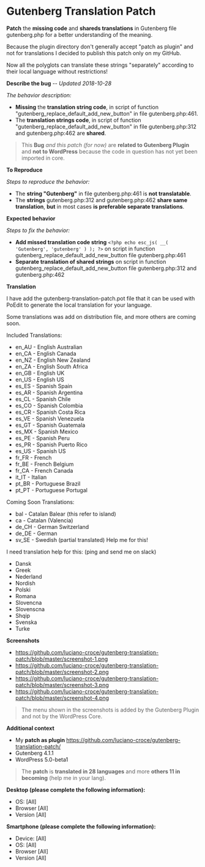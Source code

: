 # Gutenberg Translation Patch

**Patch** the **missing code** and **shareds translations** in Gutenberg file gutenberg.php for a better understanding of the meaning.

Because the plugin directory don't generally accept "patch as plugin" and not for translations I decided to publish this patch only on my GitHub.

Now all the polyglots can translate these strings "separately" according to their local language without restrictions!

**Describe the bug** -- _Updated 2018-10-28_

_The behavior description:_
- **Missing** the **translation string code**, in script of function "gutenberg_replace_default_add_new_button" in file gutenberg.php:461.
- The **translation strings code**, in script of function "gutenberg_replace_default_add_new_button" in file gutenberg.php:312 and gutenberg.php:462 are **shared**.

> This **Bug** _and this patch (for now)_ are **related to Gutenberg Plugin** and **not to WordPress** because the code in question has not yet been imported in core.

**To Reproduce**

_Steps to reproduce the behavior:_
- The **string "Gutenberg"** in file gutenberg.php:461 is **not translatable**.
- The **strings** gutenberg.php:312 and gutenberg.php:462 **share same translation**, **but** in most cases **is preferable separate translations**.

**Expected behavior**

_Steps to fix the behavior:_
- **Add missed translation code string** `<?php echo esc_js( __( 'Gutenberg', 'gutenberg' ) ); ?>` on script in function gutenberg_replace_default_add_new_button file gutenberg.php:461
- **Separate translation of shared strings** on script in function gutenberg_replace_default_add_new_button file gutenberg.php:312 and gutenberg.php:462

**Translation**

I have add the gutenberg-translation-patch.pot file that it can be used with PoEdit to generate the local translation for your language.

Some translations was add on distribution file, and more others are coming soon.

Included Translations:

- en_AU - English Australian
- en_CA - English Canada
- en_NZ - English New Zealand
- en_ZA - English South Africa
- en_GB - English UK
- en_US - English US
- es_ES - Spanish Spain
- es_AR - Spanish Argentina
- es_CL - Spanish Chile
- es_CO - Spanish Colombia
- es_CR - Spanish Costa Rica
- es_VE - Spanish Venezuela
- es_GT - Spanish Guatemala
- es_MX - Spanish Mexico
- es_PE - Spanish Peru
- es_PR - Spanish Puerto Rico
- es_US - Spanish US
- fr_FR - French
- fr_BE - French Belgium
- fr_CA - French Canada
- it_IT - Italian
- pt_BR - Portuguese Brazil
- pt_PT - Portuguese Portugal

Coming Soon Translations:

- bal   - Catalan Balear (this refer to island)
- ca    - Catalan (Valencia)
- de_CH - German Switzerland
- de_DE - German
- sv_SE - Swedish (partial translated) Help me for this!

I need translation help for this: (ping and send me on slack)

- Dansk
- Greek
- Nederland
- Nordish
- Polski
- Romana
- Slovencna
- Slovenscna
- Shqip
- Svenska
- Turke

**Screenshots**

- https://github.com/luciano-croce/gutenberg-translation-patch/blob/master/screenshot-1.png
- https://github.com/luciano-croce/gutenberg-translation-patch/blob/master/screenshot-2.png
- https://github.com/luciano-croce/gutenberg-translation-patch/blob/master/screenshot-3.png
- https://github.com/luciano-croce/gutenberg-translation-patch/blob/master/screenshot-4.png

> The menu shown in the screenshots is added by the Gutenberg Plugin and not by the WordPress Core.

**Additional context**
- My **patch as plugin** https://github.com/luciano-croce/gutenberg-translation-patch/
- Gutenberg 4.1.1
- WordPress 5.0-beta1

> The **patch** is **translated in 28 languages** and more **others 11 in becoming** (help me in your lang).

**Desktop (please complete the following information):**
 - OS: [All]
 - Browser [All]
 - Version [All]

**Smartphone (please complete the following information):**
 - Device: [All]
 - OS: [All]
 - Browser [All]
 - Version [All]
